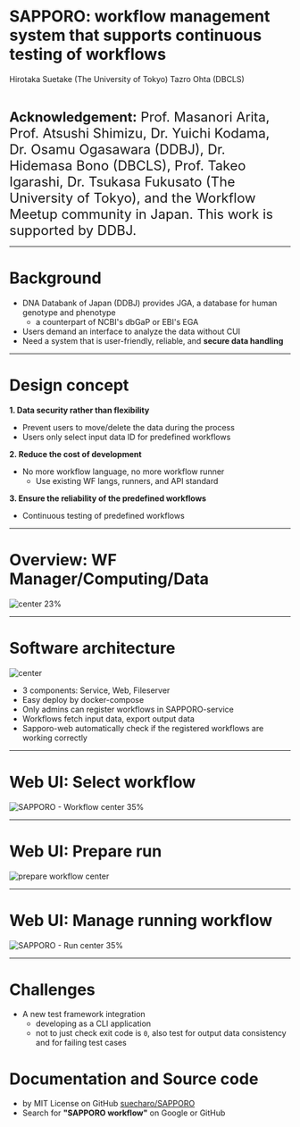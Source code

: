 
# SAPPORO: workflow management system that supports continuous testing of workflows

Hirotaka Suetake (The University of Tokyo)
Tazro Ohta (DBCLS)



![]()
![]()

<font size=5><b>Acknowledgement:</b> Prof. Masanori Arita, Prof. Atsushi Shimizu, Dr. Yuichi Kodama, Dr. Osamu Ogasawara (DDBJ), Dr. Hidemasa Bono (DBCLS), Prof. Takeo Igarashi, Dr. Tsukasa Fukusato (The University of Tokyo), and the Workflow Meetup community in Japan. This work is supported by DDBJ.</font>

---

# Background

* DNA Databank of Japan (DDBJ) provides JGA, a database for human genotype and phenotype
    * a counterpart of NCBI's dbGaP or EBI's EGA
* Users demand an interface to analyze the data without CUI
* Need a system that is user-friendly, reliable, and **secure data handling** 

---

# Design concept

**1. Data security rather than flexibility**

* Prevent users to move/delete the data during the process
* Users only select input data ID for predefined workflows

**2. Reduce the cost of development**

* No more workflow language, no more workflow runner
    * Use existing WF langs, runners, and API standard

**3. Ensure the reliability of the predefined workflows**

* Continuous testing of predefined workflows

---

# Overview: WF Manager/Computing/Data

![center 23%](images/SAPPORO_slide_fig2.png)

---

# Software architecture

![center](images/SAPPORO_slide_fig1.png)

* 3 components: Service, Web, Fileserver 
* Easy deploy by docker-compose
* Only admins can register workflows in SAPPORO-service
* Workflows fetch input data, export output data
* Sapporo-web automatically check if the registered workflows are working correctly

---

# Web UI: Select workflow

![SAPPORO - Workflow center 35%](https://i.imgur.com/qKk1oxz.png)

---

# Web UI: Prepare run

![prepare workflow center](https://i.imgur.com/MXW3cn3.png)

---

# Web UI: Manage running workflow

![SAPPORO - Run center 35%](https://i.imgur.com/qlvyMbt.png)

---

# Challenges

* A new test framework integration
    * developing as a CLI application
    * not to just check exit code is `0`, also test for output data consistency and for failing test cases

# Documentation and Source code

- by MIT License on GitHub [suecharo/SAPPORO](https://github.com/suecharo/SAPPORO)
- Search for **"SAPPORO workflow"** on Google or GitHub

